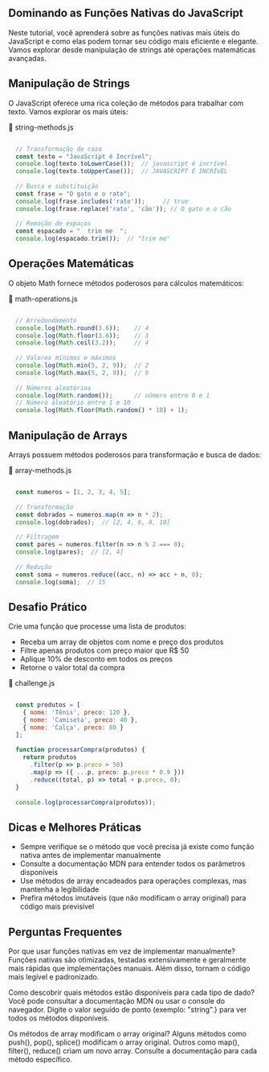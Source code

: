 ## Dominando as Funções Nativas do JavaScript
Neste tutorial, você aprenderá sobre as funções nativas mais úteis do JavaScript e como elas podem tornar seu código mais eficiente e elegante. Vamos explorar desde manipulação de strings até operações matemáticas avançadas.

## Manipulação de Strings
O JavaScript oferece uma rica coleção de métodos para trabalhar com texto. Vamos explorar os mais úteis:

📄 string-methods.js

```javascript

  // Transformação de caso
  const texto = "JavaScript é Incrível";
  console.log(texto.toLowerCase());  // javascript é incrível
  console.log(texto.toUpperCase());  // JAVASCRIPT É INCRÍVEL
  
  // Busca e substituição
  const frase = "O gato e o rato";
  console.log(frase.includes('rato'));     // true
  console.log(frase.replace('rato', 'cão')); // O gato e o cão
  
  // Remoção de espaços
  const espacado = "  trim me  ";
  console.log(espacado.trim());  // "trim me"
```

## Operações Matemáticas
O objeto Math fornece métodos poderosos para cálculos matemáticos:

📄 math-operations.js

```javascript

  // Arredondamento
  console.log(Math.round(3.6));    // 4
  console.log(Math.floor(3.6));    // 3
  console.log(Math.ceil(3.2));     // 4
  
  // Valores mínimos e máximos
  console.log(Math.min(5, 2, 9));  // 2
  console.log(Math.max(5, 2, 9));  // 9
  
  // Números aleatórios
  console.log(Math.random());      // número entre 0 e 1
  // Número aleatório entre 1 e 10
  console.log(Math.floor(Math.random() * 10) + 1);
```

## Manipulação de Arrays
Arrays possuem métodos poderosos para transformação e busca de dados:

📄 array-methods.js

```javascript

  const numeros = [1, 2, 3, 4, 5];
  
  // Transformação
  const dobrados = numeros.map(n => n * 2);
  console.log(dobrados);  // [2, 4, 6, 8, 10]
  
  // Filtragem
  const pares = numeros.filter(n => n % 2 === 0);
  console.log(pares);  // [2, 4]
  
  // Redução
  const soma = numeros.reduce((acc, n) => acc + n, 0);
  console.log(soma);  // 15
```

## Desafio Prático
Crie uma função que processe uma lista de produtos:

- Receba um array de objetos com nome e preço dos produtos
- Filtre apenas produtos com preço maior que R$ 50
- Aplique 10% de desconto em todos os preços
- Retorne o valor total da compra

📄 challenge.js

```javascript

  const produtos = [
    { nome: 'Tênis', preco: 120 },
    { nome: 'Camiseta', preco: 40 },
    { nome: 'Calça', preco: 80 }
  ];
  
  function processarCompra(produtos) {
    return produtos
      .filter(p => p.preco > 50)
      .map(p => ({ ...p, preco: p.preco * 0.9 }))
      .reduce((total, p) => total + p.preco, 0);
  }
  
  console.log(processarCompra(produtos));
```

## Dicas e Melhores Práticas

- Sempre verifique se o método que você precisa já existe como função nativa antes de implementar manualmente
- Consulte a documentação MDN para entender todos os parâmetros disponíveis
- Use métodos de array encadeados para operações complexas, mas mantenha a legibilidade
- Prefira métodos imutáveis (que não modificam o array original) para código mais previsível

## Perguntas Frequentes

Por que usar funções nativas em vez de implementar manualmente?
Funções nativas são otimizadas, testadas extensivamente e geralmente mais rápidas que implementações manuais. Além disso, tornam o código mais legível e padronizado.

Como descobrir quais métodos estão disponíveis para cada tipo de dado?
Você pode consultar a documentação MDN ou usar o console do navegador. Digite o valor seguido de ponto (exemplo: "string".} para ver todos os métodos disponíveis.

Os métodos de array modificam o array original?
Alguns métodos como push(), pop(), splice() modificam o array original. Outros como map(), filter(), reduce() criam um novo array. Consulte a documentação para cada método específico.